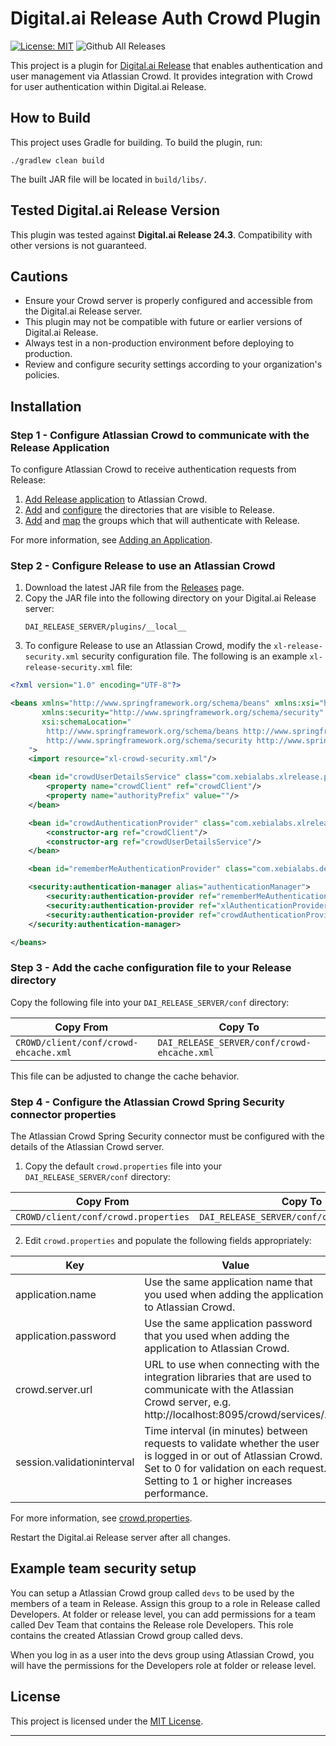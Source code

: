 # Digital.ai Release Auth Crowd Plugin

[![License: MIT][xlr-auth-crowd-plugin-license-image]][xlr-auth-crowd-plugin-license-url]
![Github All Releases][xlr-auth-crowd-plugin-downloads-image]

This project is a plugin for [Digital.ai Release](https://digital.ai/products/release) that enables authentication and user management via Atlassian Crowd. It provides integration with Crowd for user authentication within Digital.ai Release.

## How to Build

This project uses Gradle for building. To build the plugin, run:

```
./gradlew clean build
```

The built JAR file will be located in `build/libs/`.

## Tested Digital.ai Release Version

This plugin was tested against **Digital.ai Release 24.3**. Compatibility with other versions is not guaranteed.

## Cautions

- Ensure your Crowd server is properly configured and accessible from the Digital.ai Release server.
- This plugin may not be compatible with future or earlier versions of Digital.ai Release.
- Always test in a non-production environment before deploying to production.
- Review and configure security settings according to your organization's policies.

## Installation

### Step 1 - Configure Atlassian Crowd to communicate with the Release Application

To configure Atlassian Crowd to receive authentication requests from Release:

1. [Add Release application](https://confluence.atlassian.com/crowd/adding-an-application-18579591.html#AddinganApplication-add) to Atlassian Crowd.
2. [Add](https://confluence.atlassian.com/crowd/adding-a-directory-18579549.html) and [configure](https://confluence.atlassian.com/crowd/mapping-a-directory-to-an-application-18579599.html) the directories that are visible to Release.
3. [Add](https://confluence.atlassian.com/crowd/adding-a-group-20807693.html) and [map](https://confluence.atlassian.com/crowd/specifying-which-groups-can-access-an-application-25788430.html) the groups which that will authenticate with Release.

For more information, see [Adding an Application](https://confluence.atlassian.com/crowd/adding-an-application-18579591.html).

### Step 2 - Configure Release to use an Atlassian Crowd

1. Download the latest JAR file from the [Releases](https://github.com/xebialabs-community/xlr-auth-crowd-plugin/releases) page.
2. Copy the JAR file into the following directory on your Digital.ai Release server:
   ```
   DAI_RELEASE_SERVER/plugins/__local__
   ```
3. To configure Release to use an Atlassian Crowd, modify the `xl-release-security.xml` security configuration file. The following is an example `xl-release-security.xml` file:
```xml
<?xml version="1.0" encoding="UTF-8"?>

<beans xmlns="http://www.springframework.org/schema/beans" xmlns:xsi="http://www.w3.org/2001/XMLSchema-instance"
       xmlns:security="http://www.springframework.org/schema/security"
       xsi:schemaLocation="
        http://www.springframework.org/schema/beans http://www.springframework.org/schema/beans/spring-beans.xsd
        http://www.springframework.org/schema/security http://www.springframework.org/schema/security/spring-security.xsd
    ">
    <import resource="xl-crowd-security.xml"/>

    <bean id="crowdUserDetailsService" class="com.xebialabs.xlrelease.plugins.security.crowd.userdetails.CrowdUserDetailsServiceImpl">
        <property name="crowdClient" ref="crowdClient"/>
        <property name="authorityPrefix" value=""/>
    </bean>

    <bean id="crowdAuthenticationProvider" class="com.xebialabs.xlrelease.plugins.security.crowd.authentication.XLCrowdAuthenticationProvider">
        <constructor-arg ref="crowdClient"/>
        <constructor-arg ref="crowdUserDetailsService"/>
    </bean>

    <bean id="rememberMeAuthenticationProvider" class="com.xebialabs.deployit.security.authentication.RememberMeAuthenticationProvider"/>

    <security:authentication-manager alias="authenticationManager">
        <security:authentication-provider ref="rememberMeAuthenticationProvider" />
        <security:authentication-provider ref="xlAuthenticationProvider"/>
        <security:authentication-provider ref="crowdAuthenticationProvider"/>
    </security:authentication-manager>

</beans>
```

### Step 3 - Add the cache configuration file to your Release directory

Copy the following file into your `DAI_RELEASE_SERVER/conf` directory:

| Copy From                          | Copy To                                      |
|-------------------------------------|----------------------------------------------|
| `CROWD/client/conf/crowd-ehcache.xml` | `DAI_RELEASE_SERVER/conf/crowd-ehcache.xml` |

This file can be adjusted to change the cache behavior.

### Step 4 - Configure the Atlassian Crowd Spring Security connector properties

The Atlassian Crowd Spring Security connector must be configured with the details of the Atlassian Crowd server.

1. Copy the default `crowd.properties` file into your `DAI_RELEASE_SERVER/conf` directory:

| Copy From                          | Copy To                                      |
|-------------------------------------|----------------------------------------------|
| `CROWD/client/conf/crowd.properties` | `DAI_RELEASE_SERVER/conf/crowd.properties` |

2. Edit `crowd.properties` and populate the following fields appropriately:

| Key                     | Value                                                                                                                                |
|-------------------------|--------------------------------------------------------------------------------------------------------------------------------------|
| application.name        | Use the same application name that you used when adding the application to Atlassian Crowd.                                          |
| application.password    | Use the same application password that you used when adding the application to Atlassian Crowd.                                      |
| crowd.server.url        | URL to use when connecting with the integration libraries that are used to communicate with the Atlassian Crowd server, e.g. http://localhost:8095/crowd/services/. |
| session.validationinterval | Time interval (in minutes) between requests to validate whether the user is logged in or out of Atlassian Crowd. Set to 0 for validation on each request. Setting to 1 or higher increases performance. |

For more information, see [crowd.properties](https://confluence.atlassian.com/crowd/the-crowd-properties-file-98665664.html).

Restart the Digital.ai Release server after all changes.

## Example team security setup
You can setup a Atlassian Crowd group called `devs` to be used by the members of a team in Release. Assign this group to a role in Release called Developers. At folder or release level, you can add permissions for a team called Dev Team that contains the Release role Developers. This role contains the created Atlassian Crowd group called devs.

When you log in as a user into the devs group using Atlassian Crowd, you will have the permissions for the Developers role at folder or release level.

## License

This project is licensed under the [MIT License](LICENSE).

---

[xlr-auth-crowd-plugin-license-image]: https://img.shields.io/badge/License-MIT-yellow.svg
[xlr-auth-crowd-plugin-license-url]: https://opensource.org/licenses/MIT
[xlr-auth-crowd-plugin-downloads-image]: https://img.shields.io/github/downloads/xebialabs-community/xlr-auth-crowd-plugin/total?label=Downloads&color=blue
